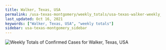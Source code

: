 ```yaml
---
title: Walker, Texas, USA
permalink: /usa-texas-montgomery/weekly_totals/usa-texas-walker-weekly_totals.html
last_updated: Oct 16, 2021
keywords: ["Walker, Texas, USA", "weekly totals"]
sidebar: usa-texas-montgomery_sidebar
---
```


![Weekly Totals of Confirmed Cases for Walker, Texas, USA](/covid_tracker/images/graphs/usa-texas-walker-weekly_totals_graph.png)
